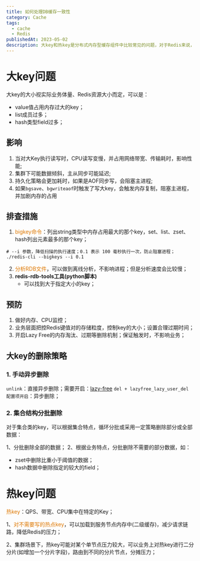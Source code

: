 ```yaml
---
title: 如何处理DB缓存一致性
category: Cache
tags:
  - cache
  - Redis
publishedAt: 2023-05-02
description: 大key和热key是分布式内存型缓存组件中比较常见的问题，对于Redis来说，如何监控、管理、紧急处理大key、热key问题很重要。
---
```


# 大key问题

大key的大小视实际业务体量、Redis资源大小而定，可以是：
- value值占用内存过大的key；
- list成员过多；
- hash类型field过多；
## 影响

1. 当对大Key执行读写时，CPU读写变慢，并占用网络带宽、传输耗时，影响性能;
2. 集群下可能数据倾斜，主从同步可能延迟;
3. 持久化策略会更加耗时，如果是AOF同步写，会阻塞主进程;
4. 如果`bgsave`、`bgwriteaof`时触发了写大key，会触发内存复制，阻塞主进程，并加剧内存的占用

## 排查措施

1. <font color="#de7802">bigkey命令</font>：列出string类型中内存占用最大的那个key，set、list、zset、hash列出元素最多的那个key；
```shell
# --i 参数，降低扫描的执行速度；0.1 表示 100 毫秒执行一次，防止阻塞进程；
./redis-cli --bigkeys --i 0.1
```
2. <font color="#de7802">分析RDB文件</font>，可以做到离线分析，不影响进程；但是分析速度会比较慢；
3. **redis-rdb-tools工具(python脚本)**
	- 可以找到大于指定大小的key；

## 预防

1. 做好内存、CPU监控；
2. 业务层面把控Redis键值对的存储粒度，控制key的大小；设置合理过期时间；
3. 开启Lazy Free的内存淘汰、过期等删除机制；保证触发时，不影响业务；

## 大key的删除策略
### 1. 手动异步删除

`unlink`：直接异步删除；需要开启：[lazy-free](./02_Redis-内存管理.md#lazy-free)
`del + lazyfree_lazy_user_del 配置项开启`：异步删除；

### 2. 集合结构分批删除

对于集合类的key，可以根据集合特点，循环分批或采用一定策略删除部分或全部数据：

1、分批删除全部的数据；
2、根据业务特点，分批删除不需要的部分数据，如：
- zset中删除比重小于阈值的数据；
- hash数据中删除指定的较大的field；



#  热key问题

<font color="#de7802">热key</font>：QPS、带宽、CPU集中在特定的Key；

1、<font color="#de7802">对不需要写的热点key</font>，可以加载到服务节点内存中(二级缓存)，减少请求链路，降低Redis的压力；

2、集群场景下，热key可能对某个单节点压力较大，可以业务上对热key进行二分分片(如增加一个分片字段)，路由到不同的分片节点，分摊压力；




